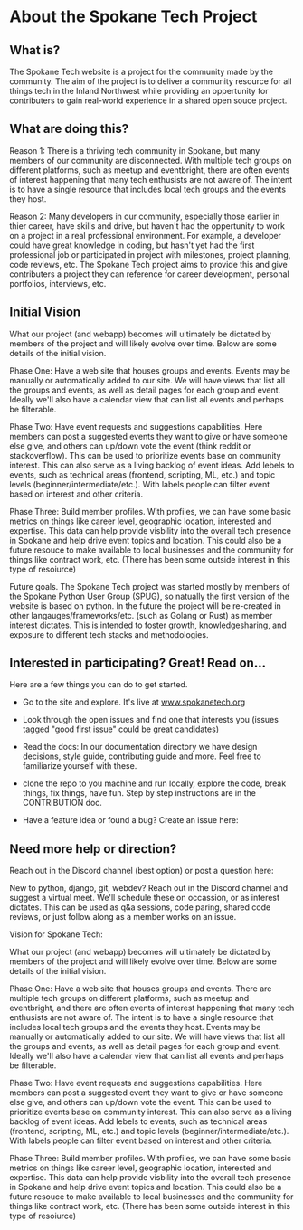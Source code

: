 # About the Spokane Tech Project


## What is?

The Spokane Tech website is a project for the community made by the community. The aim of the project is to deliver a community resource for all things tech in the Inland Northwest while providing an oppertunity for contributers to gain real-world experience in a shared open souce project.


## What are doing this?

Reason 1:
There is a thriving tech community in Spokane, but many members of our community are disconnected. With multiple tech groups on different platforms, such as meetup and eventbright, there are often events of interest happening that many tech enthusists are not aware of. The intent is to have a single resource that includes local tech groups and the events they host.

Reason 2:
Many developers in our community, especially those earlier in thier career, have skills and drive, but haven't had the oppertunity to work on a project in a real professional environment. For example, a developer could have great knowledge in coding, but hasn't yet had the first professional job or participated in project with milestones, project planning, code reviews, etc. The Spokane Tech project aims to provide this and give contributers a project they can reference for career development, personal portfolios, interviews, etc. 


## Initial Vision

What our project (and webapp) becomes will ultimately be dictated by members of the project and will likely evolve over time. Below are some details of the initial vision.


Phase One:
Have a web site that houses groups and events. Events may be manually or automatically added to our site. We will have views that list all the groups and events, as well as detail pages for each group and event. Ideally we'll also have a calendar view that can list all events and perhaps be filterable.


Phase Two:
Have event requests and suggestions capabilities. Here members can post a suggested events they want to give or have someone else give, and others can up/down vote the event (think reddit or stackoverflow). This can be used to prioritize events base on community interest. This can also serve as a living backlog of event ideas. Add lebels to events, such as technical areas (frontend, scripting, ML, etc.) and topic levels (beginner/intermediate/etc.). With labels people can filter event based on interest and other criteria.


Phase Three:
Build member profiles. With profiles, we can have some basic metrics on things like career level, geographic location, interested and expertise. This data can help provide visbility into the overall tech presence in Spokane and help drive event topics and location. This could also be a future resouce to make available to local businesses and the communiity for things like contract work, etc. (There has been some outside interest in this type of resoiurce)


Future goals. 
The Spokane Tech project was started mostly by members of the Spokane Python User Group (SPUG), so natually the first version of the website is based on python. In the future the project will be re-created in other langauges/frameworks/etc. (such as Golang or Rust) as member interest dictates. This is intended to foster growth, knowledgesharing, and exposure to different tech stacks and methodologies.


## Interested in participating? Great! Read on...

Here are a few things you can do to get started.

- Go to the site and explore. It's live at www.spokanetech.org

- Look through the open issues and find one that interests you (issues tagged "good first issue" could be great candidates)

- Read the docs: In our documentation directory we have design decisions, style guide, contributing guide and more. Feel free to familiarize yourself with these. 

- clone the repo to you machine and run locally, explore the code, break things, fix things, have fun. Step by step instructions are in the CONTRIBUTION doc.

- Have a feature idea or found a bug? Create an issue here: 


## Need more help or direction? 

Reach out in the Discord channel (best option) or post a question here: 

New to python, django, git, webdev? Reach out in the Discord channel and suggest a virtual meet. We'll schedule these on occassion, or as interest dictates. This can be used as q&a sessions, code paring, shared code reviews, or just follow along as a member works on an issue. 



Vision for Spokane Tech:

What our project (and webapp) becomes will ultimately be dictated by members of the project and will likely evolve over time. Below are some details of the initial vision.


Phase One:
Have a web site that houses groups and events. There are multiple tech groups on different platforms, such as meetup and eventbright, and there are often events of interest happening that many tech enthusists are not aware of. The intent is to have a single resource that includes local tech groups and the events they host. Events may be manually or automatically added to our site. We will have views that list all the groups and events, as well as detail pages for each group and event. Ideally we'll also have a calendar view that can list all events and perhaps be filterable.


Phase Two:
Have event requests and suggestions capabilities. Here members can post a suggested event they want to give or have someone else give, and others can up/down vote the event. This can be used to prioritize events base on community interest. This can also serve as a living backlog of event ideas. Add lebels to events, such as technical areas (frontend, scripting, ML, etc.) and topic levels (beginner/intermediate/etc.). With labels people can filter event based on interest and other criteria.


Phase Three:
Build member profiles. With profiles, we can have some basic metrics on things like career level, geographic location, interested and expertise. This data can help provide visbility into the overall tech presence in Spokane and help drive event topics and location. This could also be a future resouce to make available to local businesses and the communiity for things like contract work, etc. (There has been some outside interest in this type of resoiurce)




